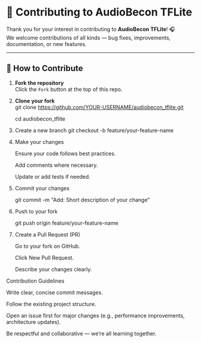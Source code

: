 # 🤝 Contributing to AudioBecon TFLite

Thank you for your interest in contributing to **AudioBecon TFLite**! 🎧  
We welcome contributions of all kinds — bug fixes, improvements, documentation, or new features.

---

## 🚀 How to Contribute

1. **Fork the repository**  
   Click the `Fork` button at the top of this repo.

2. **Clone your fork**  
   git clone https://github.com/YOUR-USERNAME/audiobecon_tflite.git

   cd audiobecon_tflite

3. Create a new branch
   git checkout -b feature/your-feature-name

4. Make your changes

   Ensure your code follows best practices.

   Add comments where necessary.

   Update or add tests if needed.

5. Commit your changes
   
   git commit -m "Add: Short description of your change"

6. Push to your fork
  
   git push origin feature/your-feature-name

7. Create a Pull Request (PR)

   Go to your fork on GitHub.

   Click New Pull Request.

   Describe your changes clearly.

Contribution Guidelines

Write clear, concise commit messages.

Follow the existing project structure.

Open an issue first for major changes (e.g., performance improvements, architecture updates).

Be respectful and collaborative — we’re all learning together.
